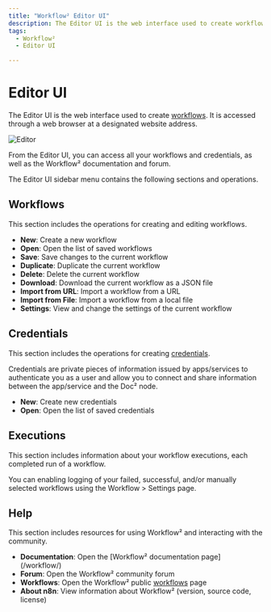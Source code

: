 ```yaml
---
title: "Workflow² Editor UI"
description: The Editor UI is the web interface used to create workflows. It is accessed through a web browser at a designated website address.
tags:
  - Workflow²
  - Editor UI

---
```


# Editor UI

The Editor UI is the web interface used to create [workflows](/workflow/workflows/workflows/). It is accessed through a web browser at a designated website address.

![Editor](/_images/editor-ui/editor_ui.png)

From the Editor UI, you can access all your workflows and credentials, as well as the Workflow² documentation and forum.

The Editor UI sidebar menu contains the following sections and operations.

<!-- ## Admin Panel

Available only fordoc2app.cloudintegration.eu, navigate to the Dashboard of yourdoc2app.cloudintegration.eu instance. Here you can view your executions and workflows counts, manage and upgrade your instance, and access support.

![Admin Panel](/_images/editor-ui/admin_panel.png) -->

## Workflows

This section includes the operations for creating and editing workflows.

* **New**: Create a new workflow
* **Open**: Open the list of saved workflows
* **Save**: Save changes to the current workflow
* **Duplicate**: Duplicate the current workflow
* **Delete**: Delete the current workflow
* **Download**: Download the current workflow as a JSON file
* **Import from URL**: Import a workflow from a URL
* **Import from File**: Import a workflow from a local file
* **Settings**: View and change the settings of the current workflow

## Credentials

This section includes the operations for creating [credentials](/workflow/integrations/).

Credentials are private pieces of information issued by apps/services to authenticate you as a user and allow you to connect and share information between the app/service and the Doc² node.

* **New**: Create new credentials
* **Open**: Open the list of saved credentials

## Executions

This section includes information about your workflow executions, each completed run of a workflow.

You can enabling logging of your failed, successful, and/or manually selected workflows using the Workflow > Settings page.

## Help

This section includes resources for using Workflow² and interacting with the community.

* **Documentation**: Open the [Workflow² documentation page] (/workflow/)
* **Forum**: Open the Workflow² community forum
* **Workflows**: Open the Workflow² public [workflows](https://n8n.io/workflows) page
* **About n8n**: View information about Workflow² (version, source code, license)
